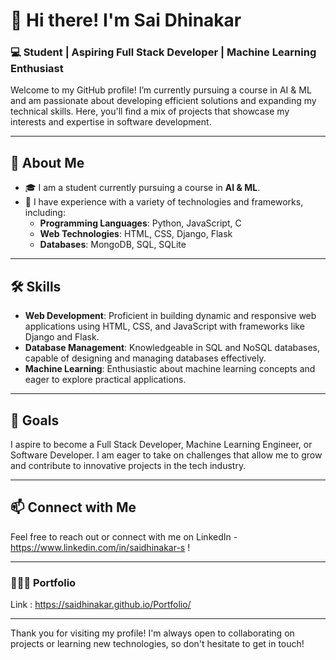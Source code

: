 # 👋 Hi there! I'm Sai Dhinakar

### 💻 Student | Aspiring Full Stack Developer | Machine Learning Enthusiast 

Welcome to my GitHub profile! I’m currently pursuing a course in AI & ML and am passionate about developing efficient solutions and expanding my technical skills. Here, you'll find a mix of projects that showcase my interests and expertise in software development.

---

## 🌟 About Me

- 🎓 I am a student currently pursuing a course in **AI & ML**.
- 💼 I have experience with a variety of technologies and frameworks, including:
  - **Programming Languages**: Python, JavaScript, C
  - **Web Technologies**: HTML, CSS, Django, Flask
  - **Databases**: MongoDB, SQL, SQLite

---

## 🛠️ Skills

- **Web Development**: Proficient in building dynamic and responsive web applications using HTML, CSS, and JavaScript with frameworks like Django and Flask.
- **Database Management**: Knowledgeable in SQL and NoSQL databases, capable of designing and managing databases effectively.
- **Machine Learning**: Enthusiastic about machine learning concepts and eager to explore practical applications.

---

## 🎯 Goals

I aspire to become a Full Stack Developer, Machine Learning Engineer, or Software Developer. I am eager to take on challenges that allow me to grow and contribute to innovative projects in the tech industry.

---

## 📫 Connect with Me

Feel free to reach out or connect with me on LinkedIn - https://www.linkedin.com/in/saidhinakar-s !

---

### 👨🏻‍💻 Portfolio

Link : https://saidhinakar.github.io/Portfolio/
    
---

Thank you for visiting my profile! I'm always open to collaborating on projects or learning new technologies, so don't hesitate to get in touch!
